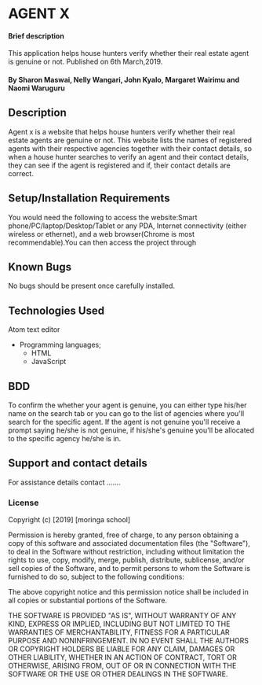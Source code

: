 # AGENT X
#### Brief description
This application helps house hunters verify whether their real estate agent is genuine or not. Published on 6th March,2019.
#### By **Sharon Maswai, Nelly Wangari, John Kyalo, Margaret Wairimu and Naomi Waruguru**
## Description
Agent x is a website that helps house hunters verify whether their real estate agents are genuine or not. This website lists the names of registered agents with their respective agencies together with their contact details, so when a house hunter searches to verify an agent and their contact details, they can see if the agent is registered and if, their contact details are correct.
## Setup/Installation Requirements
You would need the following to access the website:Smart phone/PC/laptop/Desktop/Tablet or any PDA, Internet connectivity (either wireless or ethernet), and a web browser(Chrome is most recommendable).You can then access the project through

## Known Bugs
No bugs should be present once carefully installed.

## Technologies Used
Atom text editor
  * Programming languages;
     * HTML
     * JavaScript
## BDD
To confirm the whether your agent is genuine, you can either type his/her name on the search tab or you can go to the list of agencies where you'll search for the specific agent. If the agent is not genuine you'll receive a prompt saying he/she is not genuine, if his/she's genuine you'll be allocated to the specific agency he/she is in.

## Support and contact details
For assistance details contact .......
### License
Copyright (c) [2019] [moringa school]

Permission is hereby granted, free of charge, to any person obtaining a copy of this software and associated documentation files (the "Software"), to deal in the Software without restriction, including without limitation the rights to use, copy, modify, merge, publish, distribute, sublicense, and/or sell copies of the Software, and to permit persons to whom the Software is furnished to do so, subject to the following conditions:

The above copyright notice and this permission notice shall be included in all copies or substantial portions of the Software.

THE SOFTWARE IS PROVIDED "AS IS", WITHOUT WARRANTY OF ANY KIND, EXPRESS OR IMPLIED, INCLUDING BUT NOT LIMITED TO THE WARRANTIES OF MERCHANTABILITY, FITNESS FOR A PARTICULAR PURPOSE AND NONINFRINGEMENT. IN NO EVENT SHALL THE AUTHORS OR COPYRIGHT HOLDERS BE LIABLE FOR ANY CLAIM, DAMAGES OR OTHER LIABILITY, WHETHER IN AN ACTION OF CONTRACT, TORT OR OTHERWISE, ARISING FROM, OUT OF OR IN CONNECTION WITH THE SOFTWARE OR THE USE OR OTHER DEALINGS IN THE SOFTWARE.
